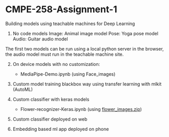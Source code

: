 # CMPE-258-Assignment-1
Building models using teachable machines for Deep Learning

1. No code models
   Image: Animal image model
   Pose: Yoga pose model
   Audio: Guitar audio model

The first two models can be run using a local python server in the browser, the audio model must run in the teachable machine site.

2. On device models with no customization:
   - MediaPipe-Demo.ipynb (using Face_images)

3. Custom model training blackbox way using transfer learning with mlkit (AutoML)

4. Custom classifier with keras models
   - Flower-recognizer-Keras.ipynb (using [flower_images.zip](https://www.kaggle.com/datasets/imsparsh/flowers-dataset))

6. Custom classifier deployed on web

7. Embedding based ml app deployed on phone
